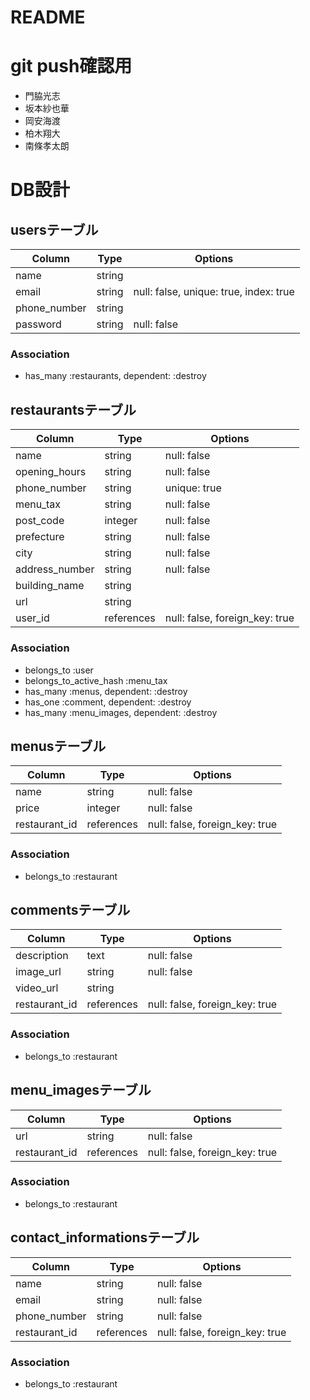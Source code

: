 # README
# git push確認用
* 門脇光志
* 坂本紗也華
* 岡安海渡
* 柏木翔大
* 南條孝太朗

# DB設計
## usersテーブル
|Column|Type|Options|
|------|----|-------|
|name|string|
|email|string|null: false, unique: true, index: true|
|phone_number|string| 
|password|string|null: false|
### Association
- has_many :restaurants, dependent: :destroy

## restaurantsテーブル
|Column|Type|Options|
|------|----|-------|
|name|string|null: false|
|opening_hours|string|null: false|
|phone_number|string|unique: true|  
|menu_tax|string|null: false| 
|post_code|integer|null: false|
|prefecture|string|null: false|
|city|string|null: false|
|address_number|string|null: false|
|building_name|string|
|url|string|  
|user_id|references|null: false, foreign_key: true|
### Association
- belongs_to :user
- belongs_to_active_hash :menu_tax
- has_many :menus, dependent: :destroy
- has_one :comment, dependent: :destroy
- has_many :menu_images, dependent: :destroy

## menusテーブル
|Column|Type|Options|
|------|----|-------|
|name|string|null: false|
|price|integer|null: false|
|restaurant_id|references|null: false, foreign_key: true|
### Association
- belongs_to :restaurant

## commentsテーブル
|Column|Type|Options|
|------|----|-------|
|description|text|null: false|
|image_url|string|null: false|
|video_url|string|
|restaurant_id|references|null: false, foreign_key: true|
### Association
- belongs_to :restaurant

## menu_imagesテーブル
|Column|Type|Options|
|------|----|-------|
|url|string|null: false|
|restaurant_id|references|null: false, foreign_key: true|
### Association
- belongs_to :restaurant

## contact_informationsテーブル
|Column|Type|Options|
|------|----|-------|
|name|string|null: false|
|email|string|null: false|
|phone_number|string|null: false|
|restaurant_id|references|null: false, foreign_key: true|
### Association
- belongs_to :restaurant